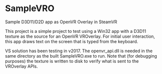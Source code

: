 # SampleVRO
Sample D3D11/D2D app as OpenVR Overlay in SteamVR

This project is a simple project to test using a Win32 app with a D3D11 texture as the source for an OpenVR VROverlay.
For initial user interaction, this app draws text on the screen that is typed from the keyboard.

VS solution has been testing in v2017. The openvr_api.dll is needed in the same directory as the built SampleVRO.exe to run.
Note that (for debugging purposes) the texture is written to disk to verify what is sent to the VROverlay APIs.
